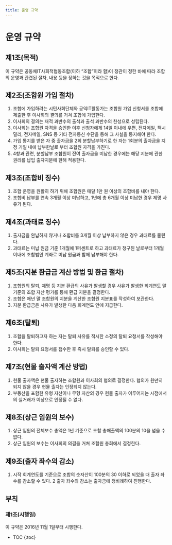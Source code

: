 ```yaml
---
title: 운영 규약
---
```


# 운영 규약

## 제1조(목적)

이 규약은 공동체IT사회적협동조합(이하 “조합”이라 함)이 정관이 정한 바에 따라 조합의 운영과 관련된 절차, 내용 등을 정하는 것을 목적으로 한다.

## 제2조(조합원 가입 절차)

1. 조합에 가입하려는 시민사회단체와 공익IT활동가는 조합원 가입 신청서를 조합에 제출한 후 이사회의 결의를 거쳐 조합에 가입한다.
2. 이사회의 결의는 재적 과반수의 출석과 출석 과반수의 찬성으로 성립된다.
3. 이사회는 조합원 자격을 승인한 이후 신청자에게 14일 이내에 우편, 전자메일, 팩시밀리, 전자메일, SNS 등 기타 전자통신 수단을 통해 그 사실을 통지해야 한다.
4. 가입 통지를 받은 자 중 출자금을 2회 분할납부하기로 한 자는 1회분의 출자금을 지정 기일 내에 납부한날로 부터 조합원 자격을 가진다.
5. 4항과 관련, 분할납부 조합원이 잔여 출자금을 미납한 경우에는 해당 지분에 관한 권리를 납입 출자지분에 한해 적용한다.

## 제3조(조합비 징수)

1. 조합 운영을 원활히 하기 위해 조합원은 매달 1만 원 이상의 조합비를 내야 한다.
2. 조합비 납부를 연속 3개월 이상 미납하고, 1년에 총 6개월 이상 미납한 경우 제명 사유가 된다.

## 제4조(과태료 징수)

1. 출자금을 완납하지 않거나 조합비를 3개월 이상 납부하지 않은 경우 과태료를 물린다.
2. 과태료는 미납 원금 기준 1개월에 1퍼센트로 하고 과태료가 청구된 날로부터 1개월 이내에 조합법인 계좌로 미납 원금과 함께 납부해야 한다.

## 제5조(지분 환급금 계산 방법 및 환급 절차)

1. 조합원의 탈퇴, 제명 등 지분 환급의 사유가 발생할 경우 사유가 발생한 회계연도 말 기준의 조합 자산 평가를 통해 환급 지분을 결정한다.
2. 조합은 매년 말 조합원의 지분을 계산한 조합원 지분표를 작성하여 보관한다.
3. 지분 환급금은 사유가 발생한 다음 회계연도 안에 지급한다.

## 제6조(탈퇴)

1. 조합을 탈퇴하고자 하는 자는 탈퇴 사유를 적시한 소정의 탈퇴 요청서를 작성해야 한다.
2. 이사회는 탈퇴 요청서를 접수한 후 즉시 탈퇴를 승인할 수 있다.

## 제7조(현물 출자액 계산 방법)

1. 현물 출자액은 현물 출자하는 조합원과 이사회의 협의로 결정한다. 협의가 원만히 되지 않을 경우 현물 출자는 인정되지 않는다.
2. 부동산을 포함한 유형 자산이나 무형 자산의 경우 현물 출자가 이루어지는 시점에서의 실거래가 이상으로 인정될 수 없다.

## 제8조(상근 임원의 보수)

1. 상근 임원의 전체보수 총액은 1년 기준으로 조합 총매출액의 100분의 10을 넘을 수 없다.
2. 상근 임원의 보수는 이사회의 의결을 거쳐 조합원 총회에서 결정한다.

## 제9조(출자 좌수의 감소)

1. 시작 회계연도를 기준으로 조합의 순자산이 100분의 30 이하로 되었을 때 출자 좌수를 감소할 수 있다.
2 출자 좌수의 감소는 출자금에 정비례하여 진행한다.

## 부칙

### 제1조(시행일)

이 규약은 2016년 11월 1일부터 시행한다.

* TOC
{:toc}

